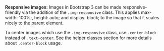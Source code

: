 **Responsive images:**
Images in Bootstrap 3 can be made responsive-friendly via the addition of the `.img-responsive` class. This applies max-width: 100%;, height: auto; and display: block; to the image so that it scales nicely to the parent element.

To center images which use the `.img-responsive` class, use `.center-block` instead of `.text-center`. See the helper classes section for more details about `.center-block` usage.